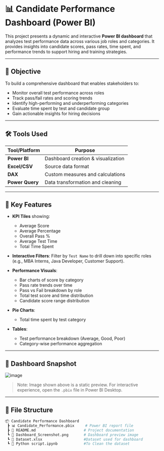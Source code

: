# 📊 Candidate Performance Dashboard (Power BI)

This project presents a dynamic and interactive **Power BI dashboard** that analyzes test performance data across various job roles and categories. It provides insights into candidate scores, pass rates, time spent, and performance trends to support hiring and training strategies.

---

## 🧠 Objective

To build a comprehensive dashboard that enables stakeholders to:

- Monitor overall test performance across roles
- Track pass/fail rates and scoring trends
- Identify high-performing and underperforming categories
- Evaluate time spent by test and candidate group
- Gain actionable insights for hiring decisions

---

## 🛠️ Tools Used

| Tool/Platform | Purpose |
|---------------|---------|
| **Power BI**  | Dashboard creation & visualization |
| **Excel/CSV** | Source data format |
| **DAX**       | Custom measures and calculations |
| **Power Query** | Data transformation and cleaning |

---

## 📌 Key Features

- **KPI Tiles** showing:
  - Average Score
  - Average Percentage
  - Overall Pass %  
  - Average Test Time
  - Total Time Spent

- **Interactive Filters**: Filter by `Test Name` to drill down into specific roles (e.g., MBA Interns, Java Developer, Customer Support).

- **Performance Visuals**:
  - Bar charts of score by category
  - Pass rate trends over time
  - Pass vs Fail breakdown by role
  - Total test score and time distribution
  - Candidate score range distribution

- **Pie Charts**:
  - Total time spent by test category

- **Tables**:
  - Test performance breakdown (Average, Good, Poor)
  - Category-wise performance aggregation

---

## 📸 Dashboard Snapshot

![image](https://github.com/user-attachments/assets/2c239ed4-9031-4328-860d-122ff5380286)

> Note: Image shown above is a static preview. For interactive experience, open the `.pbix` file in Power BI Desktop.

---

## 📁 File Structure

```bash
📦 Candidate Performance Dashboard
 ┣ 📊 Candidate_Performance.pbix     # Power BI report file
 ┣ 📄 README.md                      # Project documentation
 ┗ 📸 Dashboard_Screenshot.png       # Dashboard preview image
 ┗ 📸 Dataset.xlsx                   #Dataset used for dashboard
 ┗ 📸 Python script.ipynb            #To Clean the dataset
